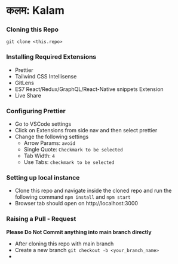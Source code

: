 # **कलम**: Kalam
### Cloning this Repo
`git clone <this.repo>`

### Installing Required Extensions
* Prettier
* Tailwind CSS Intellisense
* GitLens
* ES7 React/Redux/GraphQL/React-Native snippets Extension
* Live Share

### Configuring Prettier
* Go to VSCode settings
* Click on Extensions from side nav and then select prettier
* Change the following settings
	- Arrow Params: `avoid`
	- Single Quote:  `Checkmark to be selected`
	- Tab Width:  `4`
	- Use Tabs:  `checkmark to be selected`

### Setting up local instance
* Clone this repo and navigate inside the cloned repo and run the following command
 `npm install`
and 
`npm start`
* Browser tab should open on http://localhost:3000

### Raising a Pull - Request
**Please Do Not Commit anything into main branch directly**
* After cloning this repo with main branch
* Create a new branch `git checkout -b <your_branch_name>`
* 